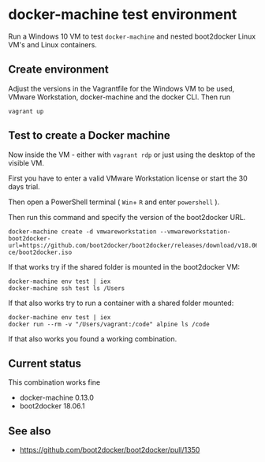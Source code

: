 # docker-machine test environment

Run a Windows 10 VM to test `docker-machine` and nested boot2docker Linux VM's and Linux containers.

## Create environment

Adjust the versions in the Vagrantfile for the Windows VM to be used, VMware Workstation, docker-machine and the docker CLI. Then run

```
vagrant up
```

## Test to create a Docker machine

Now inside the VM - either with `vagrant rdp` or just using the desktop of the visible VM.

First you have to enter a valid VMware Workstation license or start the 30 days trial.

Then open a PowerShell terminal ( `Win`+ `R` and enter `powershell` ).

Then run this command and specify the version of the boot2docker URL.

```
docker-machine create -d vmwareworkstation --vmwareworkstation-boot2docker-url=https://github.com/boot2docker/boot2docker/releases/download/v18.06.1-ce/boot2docker.iso
```

If that works try if the shared folder is mounted in the boot2docker VM:

```
docker-machine env test | iex
docker-machine ssh test ls /Users
```

If that also works try to run a container with a shared folder mounted:

```
docker-machine env test | iex
docker run --rm -v "/Users/vagrant:/code" alpine ls /code
```

If that also works you found a working combination.

## Current status

This combination works fine

- docker-machine 0.13.0
- boot2docker 18.06.1

## See also

- https://github.com/boot2docker/boot2docker/pull/1350
